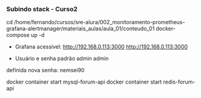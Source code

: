 
### Subindo stack - Curso2

cd /home/fernando/cursos/sre-alura/002_monitoramento-prometheus-grafana-alertmanager/materiais_aulas/aula_01/conteudo_01
docker-compose up -d







- Grafana acessível:
http://192.168.0.113:3000
<http://192.168.0.113:3000>


- Usuário e senha padrão
admin
admin

definida nova senha:
nemsei90







docker container start mysql-forum-api
docker container start redis-forum-api